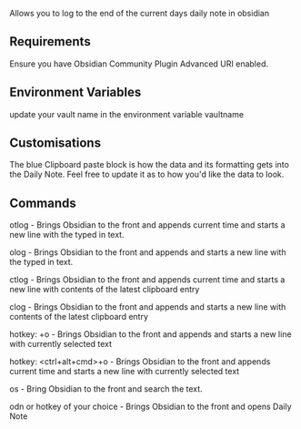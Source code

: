 Allows you to log to the end of the current days daily note in obsidian

Requirements
------------
Ensure you have Obsidian Community Plugin Advanced URI enabled.

Environment Variables
---------------------
update your vault name in the environment variable vaultname

Customisations
---------------
The blue Clipboard paste block is how the data and its formatting gets into the Daily Note. Feel free to update it as to how you'd like the data to look.

Commands
--------
otlog <text> -  Brings Obsidian to the front and appends current time and starts a new line with the typed in text.

olog <text> -  Brings Obsidian to the front and appends and starts a new line with the typed in text.

ctlog - Brings Obsidian to the front and appends current time and starts a new line with contents of the latest clipboard entry

clog - Brings Obsidian to the front and appends and starts a new line with contents of the latest clipboard entry

hotkey: <hyper>+o - Brings Obsidian to the front and appends and starts a new line with currently selected text

hotkey: <ctrl+alt+cmd>+o - Brings Obsidian to the front and appends current time and starts a new line with currently selected text


os <text> - Bring Obsidian to the front and search the text.

odn or hotkey of your choice - Brings Obsidian to the front and opens Daily Note
